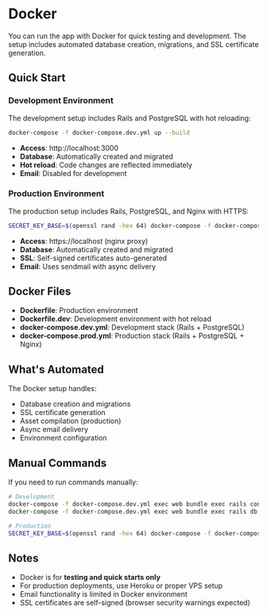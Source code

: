 # Docker

You can run the app with Docker for quick testing and development. The setup includes automated database creation, migrations, and SSL certificate generation.

## Quick Start

### Development Environment

The development setup includes Rails and PostgreSQL with hot reloading:

```bash
docker-compose -f docker-compose.dev.yml up --build
```

- **Access**: http://localhost:3000
- **Database**: Automatically created and migrated
- **Hot reload**: Code changes are reflected immediately
- **Email**: Disabled for development

### Production Environment

The production setup includes Rails, PostgreSQL, and Nginx with HTTPS:

```bash
SECRET_KEY_BASE=$(openssl rand -hex 64) docker-compose -f docker-compose.prod.yml up --build
```

- **Access**: https://localhost (nginx proxy)
- **Database**: Automatically created and migrated
- **SSL**: Self-signed certificates auto-generated
- **Email**: Uses sendmail with async delivery

## Docker Files

- **Dockerfile**: Production environment
- **Dockerfile.dev**: Development environment with hot reload
- **docker-compose.dev.yml**: Development stack (Rails + PostgreSQL)
- **docker-compose.prod.yml**: Production stack (Rails + PostgreSQL + Nginx)

## What's Automated

The Docker setup handles:
- Database creation and migrations
- SSL certificate generation
- Asset compilation (production)
- Async email delivery
- Environment configuration

## Manual Commands

If you need to run commands manually:

```bash
# Development
docker-compose -f docker-compose.dev.yml exec web bundle exec rails console
docker-compose -f docker-compose.dev.yml exec web bundle exec rails db:reset

# Production
SECRET_KEY_BASE=$(openssl rand -hex 64) docker-compose -f docker-compose.prod.yml exec web bundle exec rails console
```

## Notes

- Docker is for **testing and quick starts only**
- For production deployments, use Heroku or proper VPS setup
- Email functionality is limited in Docker environment
- SSL certificates are self-signed (browser security warnings expected)

